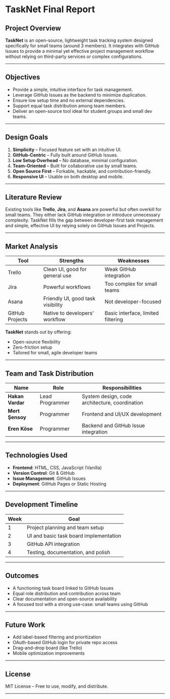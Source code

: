 # TaskNet Final Report

##  Project Overview

**TaskNet** is an open-source, lightweight task tracking system designed specifically for small teams (around 3 members). It integrates with GitHub Issues to provide a minimal yet effective project management workflow without relying on third-party services or complex configurations.

---

##  Objectives

- Provide a simple, intuitive interface for task management.
- Leverage GitHub Issues as the backend to minimize duplication.
- Ensure low setup time and no external dependencies.
- Support equal task distribution among team members.
- Deliver an open-source tool ideal for student groups and small dev teams.

---

##  Design Goals

1. **Simplicity** – Focused feature set with an intuitive UI.
2. **GitHub-Centric** – Fully built around GitHub Issues.
3. **Low Setup Overhead** – No database, minimal configuration.
4. **Team-Oriented** – Built for collaborative use by small teams.
5. **Open Source First** – Forkable, hackable, and contribution-friendly.
6. **Responsive UI** – Usable on both desktop and mobile.

---

##  Literature Review

Existing tools like **Trello**, **Jira**, and **Asana** are powerful but often overkill for small teams. They either lack GitHub integration or introduce unnecessary complexity. TaskNet fills the gap between developer-first task management and simple, effective UI by relying solely on GitHub Issues and Projects.

---

##  Market Analysis

| Tool         | Strengths                              | Weaknesses                                     |
|--------------|----------------------------------------|------------------------------------------------|
| Trello       | Clean UI, good for general use         | Weak GitHub integration                        |
| Jira         | Powerful workflows                     | Too complex for small teams                    |
| Asana        | Friendly UI, good task visibility      | Not developer-focused                          |
| GitHub Projects | Native to developers' workflow     | Basic interface, limited filtering             |

**TaskNet** stands out by offering:
- Open-source flexibility
- Zero-friction setup
- Tailored for small, agile developer teams

---

##  Team and Task Distribution

| Name            | Role             | Responsibilities                                      |
|-----------------|------------------|--------------------------------------------------------|
| **Hakan Vardar**    | Lead Programmer  | System design, code architecture, coordination |
| **Mert Şensoy**     | Programmer        | Frontend and UI/UX development               |
| **Eren Köse**       | Programmer        | Backend and GitHub Issue integration         |

---

##  Technologies Used

- **Frontend**: HTML, CSS, JavaScript (Vanilla)
- **Version Control**: Git & GitHub
- **Issue Management**: GitHub Issues
- **Deployment**: GitHub Pages or Static Hosting

---

##  Development Timeline

| Week | Goal                                    |
|------|-----------------------------------------|
| 1    | Project planning and team setup         |
| 2    | UI and basic task board implementation  |
| 3    | GitHub API integration                  |
| 4    | Testing, documentation, and polish      |

---

## Outcomes

- A functioning task board linked to GitHub Issues
- Equal role distribution and contribution across team
- Clear documentation and open-source availability
- A focused tool with a strong use-case: small teams using GitHub

---

##  Future Work

- Add label-based filtering and prioritization
- OAuth-based GitHub login for private repo access
- Drag-and-drop board (like Trello)
- Mobile optimization improvements

---

##  License

MIT License – Free to use, modify, and distribute.

---

